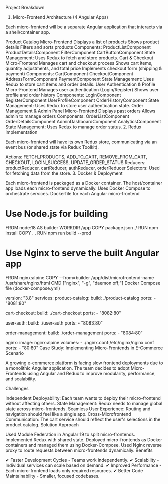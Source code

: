 Project Breakdown
1. Micro-Frontend Architecture (4 Angular Apps)

Each micro-frontend will be a separate Angular application that interacts via a shell/container app.

Product Catalog Micro-Frontend
Displays a list of products
Shows product details
Filters and sorts products
Components:
ProductListComponent
ProductDetailsComponent
FilterComponent
CartButtonComponent
State Management: Uses Redux to fetch and store products.
Cart & Checkout Micro-Frontend
Manages cart and checkout process
Shows cart items, quantity adjustments, and total price
Implements checkout form (shipping & payment)
Components:
CartComponent
CheckoutComponent
AddressFormComponent
PaymentComponent
State Management: Uses Redux to store cart items and order details.
User Authentication & Profile Micro-Frontend
Manages user authentication (Login/Register)
Shows user profile and order history
Components:
LoginComponent
RegisterComponent
UserProfileComponent
OrderHistoryComponent
State Management: Uses Redux to store user authentication state.
Order Management & Admin Panel Micro-Frontend
Displays past orders
Allows admin to manage orders
Components:
OrderListComponent
OrderDetailsComponent
AdminDashboardComponent
AnalyticsComponent
State Management: Uses Redux to manage order status.
2. Redux Implementation

Each micro-frontend will have its own Redux store, communicating via an event bus (or shared state via Redux Toolkit).

Actions: FETCH_PRODUCTS, ADD_TO_CART, REMOVE_FROM_CART, CHECKOUT, LOGIN_SUCCESS, UPDATE_ORDER_STATUS
Reducers: productReducer, cartReducer, authReducer, orderReducer
Selectors: Used for fetching data from the store.
3. Docker & Deployment

Each micro-frontend is packaged as a Docker container.
The host/container app loads each micro-frontend dynamically.
Uses Docker Compose to orchestrate services.
Dockerfile for each Angular micro-frontend

# Use Node.js for building
FROM node:18 AS builder
WORKDIR /app
COPY package.json ./
RUN npm install
COPY . .
RUN npm run build --prod

# Use Nginx to serve the built Angular app
FROM nginx:alpine
COPY --from=builder /app/dist/microfrontend-name /usr/share/nginx/html
CMD ["nginx", "-g", "daemon off;"]
Docker Compose file (docker-compose.yml)

version: "3.8"
services:
  product-catalog:
    build: ./product-catalog
    ports:
      - "8081:80"

  cart-checkout:
    build: ./cart-checkout
    ports:
      - "8082:80"

  user-auth:
    build: ./user-auth
    ports:
      - "8083:80"

  order-management:
    build: ./order-management
    ports:
      - "8084:80"

  nginx:
    image: nginx:alpine
    volumes:
      - ./nginx.conf:/etc/nginx/nginx.conf
    ports:
      - "80:80"
Case Study: Implementing Micro-Frontends in E-Commerce
Scenario

A growing e-commerce platform is facing slow frontend deployments due to a monolithic Angular application. The team decides to adopt Micro-Frontends using Angular and Redux to improve modularity, performance, and scalability.

Challenges

Independent Deployability: Each team wants to deploy their micro-frontend without affecting others.
State Management: Redux needs to manage global state across micro-frontends.
Seamless User Experience: Routing and navigation should feel like a single app.
Cross-Microfrontend Communication: The cart service should reflect the user's selections in the product catalog.
Solution Approach

Used Module Federation in Angular 19 to split micro-frontends.
Implemented Redux with shared state.
Deployed micro-frontends as Docker containers and managed them using Docker-Compose.
Used Nginx reverse proxy to route requests between micro-frontends dynamically.
Benefits

✔ Faster Development Cycles - Teams work independently.
✔ Scalability - Individual services can scale based on demand.
✔ Improved Performance - Each micro-frontend loads only required resources.
✔ Better Code Maintainability - Smaller, focused codebases.

